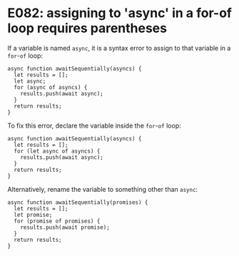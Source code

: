 # E082: assigning to 'async' in a for-of loop requires parentheses

If a variable is named `async`, it is a syntax error to assign to that variable
in a `for`-`of` loop:

    async function awaitSequentially(asyncs) {
      let results = [];
      let async;
      for (async of asyncs) {
        results.push(await async);
      }
      return results;
    }

To fix this error, declare the variable inside the `for`-`of` loop:

    async function awaitSequentially(asyncs) {
      let results = [];
      for (let async of asyncs) {
        results.push(await async);
      }
      return results;
    }

Alternatively, rename the variable to something other than `async`:

    async function awaitSequentially(promises) {
      let results = [];
      let promise;
      for (promise of promises) {
        results.push(await promise);
      }
      return results;
    }
